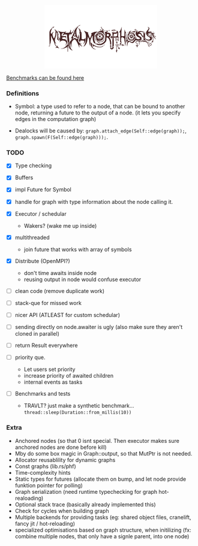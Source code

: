 <div align="center">
<img src="https://raw.githubusercontent.com/unic0rn9k/metalmorphosis/4th_refactor/logo.png" width="300"/>
</div>

[Benchmarks can be found here](benchmarks_og_bilag.md)

### Definitions
- Symbol: a type used to refer to a node,
  that can be bound to another node, returning a future to the output of a node.
  (it lets you specify edges in the computation graph)

- Dealocks will be caused by:
`graph.attach_edge(Self::edge(graph));`,
`graph.spawn(F(Self::edge(graph)));`.

### TODO
- [X] Type checking
- [X] Buffers
- [X] impl Future for Symbol

- [X] handle for graph with type information about the node calling it.

- [X] Executor / schedular
    - Wakers? (wake me up inside)
- [X] multithreaded
    - join future that works with array of symbols

- [X] Distribute (OpenMPI?)
    - don't time awaits inside node
    - reusing output in node would confuse executor

- [ ] clean code (remove duplicate work)
- [ ] stack-que for missed work
- [ ] nicer API (ATLEAST for custom schedular)
- [ ] sending directly on node.awaiter is ugly (also make sure they aren't cloned in parallel)
- [ ] return Result everywhere

- [ ] priority que.
    - Let users set priority
    - increase priority of awaited children
    - internal events as tasks

- [ ] Benchmarks and tests
    - TRAVLT? just make a synthetic benchmark... `thread::sleep(Duration::from_millis(10))`

### Extra
- Anchored nodes (so that 0 isnt special. Then executor makes sure anchored nodes are done before kill)
- Mby do some box magic in Graph::output, so that MutPtr is not needed.
- Allocator reusablility for dynamic graphs
- Const graphs (lib.rs/phf)
- Time-complexity hints
- Static types for futures (allocate them on bump, and let node provide funktion pointer for polling)
- Graph serialization (need runtime typechecking for graph hot-realoading)
- Optional stack trace (basically already implemented this)
- Check for cycles when building graph
- Multiple backends for providing tasks (eg: shared object files, cranelift, fancy jit / hot-reloading)
- specialized optimisations based on graph structure, when initilizing (fx: combine multiple nodes, that only have a signle parent, into one node)
